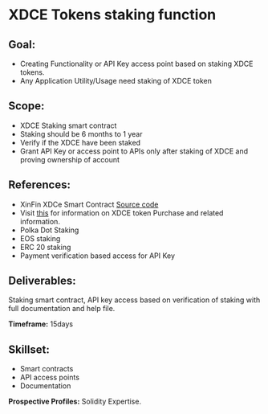 # XDCE Tokens staking function 

## Goal:

  * Creating Functionality or API Key access point based on staking XDCE tokens.
  * Any Application Utility/Usage need staking of XDCE token

## Scope:

  * XDCE Staking smart contract 
  * Staking should be 6 months to 1 year 
  * Verify if the XDCE have been staked
  * Grant API Key or access point to APIs only after staking of XDCE and proving ownership of account

## References:

  * XinFin XDCe Smart Contract [Source code](https://tinyurl.com/xdcecontract)
  * Visit [this](https://XinFin.io) for information on XDCE token Purchase and related information.
  * Polka Dot Staking
  * EOS staking
  * ERC 20 staking
  * Payment verification based access for API Key

## Deliverables:

Staking smart contract, API key access based on verification of staking with full documentation and help file. 

**Timeframe:** 15days

## Skillset:

  * Smart contracts
  * API access points
  * Documentation

**Prospective Profiles:** Solidity Expertise. 


